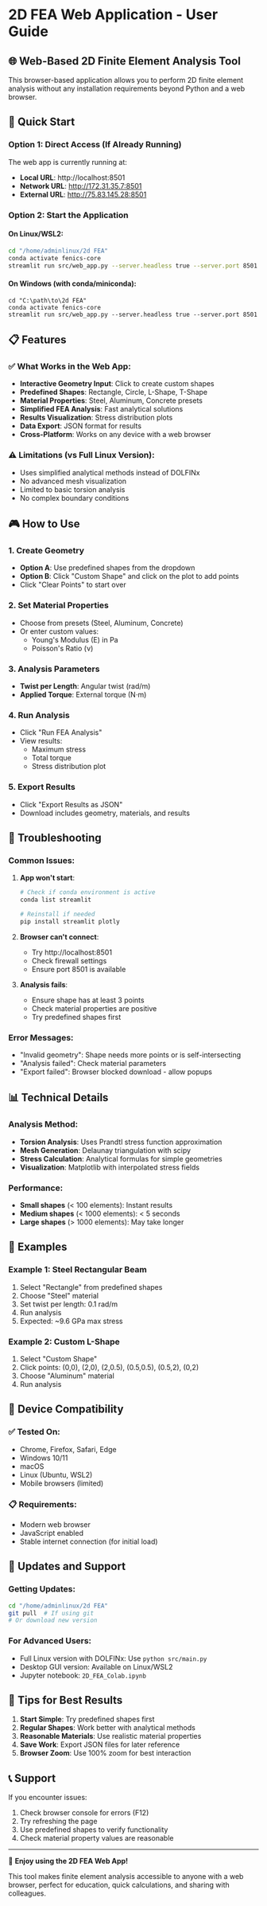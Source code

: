 # 2D FEA Web Application - User Guide

## 🌐 Web-Based 2D Finite Element Analysis Tool

This browser-based application allows you to perform 2D finite element analysis without any installation requirements beyond Python and a web browser.

## 🚀 Quick Start

### Option 1: Direct Access (If Already Running)
The web app is currently running at:
- **Local URL**: http://localhost:8501
- **Network URL**: http://172.31.35.7:8501
- **External URL**: http://75.83.145.28:8501

### Option 2: Start the Application

#### On Linux/WSL2:
```bash
cd "/home/adminlinux/2d FEA"
conda activate fenics-core
streamlit run src/web_app.py --server.headless true --server.port 8501
```

#### On Windows (with conda/miniconda):
```batch
cd "C:\path\to\2d FEA"
conda activate fenics-core
streamlit run src/web_app.py --server.headless true --server.port 8501
```

## 📋 Features

### ✅ What Works in the Web App:
- **Interactive Geometry Input**: Click to create custom shapes
- **Predefined Shapes**: Rectangle, Circle, L-Shape, T-Shape
- **Material Properties**: Steel, Aluminum, Concrete presets
- **Simplified FEA Analysis**: Fast analytical solutions
- **Results Visualization**: Stress distribution plots
- **Data Export**: JSON format for results
- **Cross-Platform**: Works on any device with a web browser

### ⚠️ Limitations (vs Full Linux Version):
- Uses simplified analytical methods instead of DOLFINx
- No advanced mesh visualization
- Limited to basic torsion analysis
- No complex boundary conditions

## 🎮 How to Use

### 1. Create Geometry
- **Option A**: Use predefined shapes from the dropdown
- **Option B**: Click "Custom Shape" and click on the plot to add points
- Click "Clear Points" to start over

### 2. Set Material Properties
- Choose from presets (Steel, Aluminum, Concrete)
- Or enter custom values:
  - Young's Modulus (E) in Pa
  - Poisson's Ratio (ν)

### 3. Analysis Parameters
- **Twist per Length**: Angular twist (rad/m)
- **Applied Torque**: External torque (N⋅m)

### 4. Run Analysis
- Click "Run FEA Analysis"
- View results:
  - Maximum stress
  - Total torque
  - Stress distribution plot

### 5. Export Results
- Click "Export Results as JSON"
- Download includes geometry, materials, and results

## 🔧 Troubleshooting

### Common Issues:

1. **App won't start**:
   ```bash
   # Check if conda environment is active
   conda list streamlit
   
   # Reinstall if needed
   pip install streamlit plotly
   ```

2. **Browser can't connect**:
   - Try http://localhost:8501
   - Check firewall settings
   - Ensure port 8501 is available

3. **Analysis fails**:
   - Ensure shape has at least 3 points
   - Check material properties are positive
   - Try predefined shapes first

### Error Messages:
- "Invalid geometry": Shape needs more points or is self-intersecting
- "Analysis failed": Check material parameters
- "Export failed": Browser blocked download - allow popups

## 📊 Technical Details

### Analysis Method:
- **Torsion Analysis**: Uses Prandtl stress function approximation
- **Mesh Generation**: Delaunay triangulation with scipy
- **Stress Calculation**: Analytical formulas for simple geometries
- **Visualization**: Matplotlib with interpolated stress fields

### Performance:
- **Small shapes** (< 100 elements): Instant results
- **Medium shapes** (< 1000 elements): < 5 seconds
- **Large shapes** (> 1000 elements): May take longer

## 🎯 Examples

### Example 1: Steel Rectangular Beam
1. Select "Rectangle" from predefined shapes
2. Choose "Steel" material
3. Set twist per length: 0.1 rad/m
4. Run analysis
5. Expected: ~9.6 GPa max stress

### Example 2: Custom L-Shape
1. Select "Custom Shape"
2. Click points: (0,0), (2,0), (2,0.5), (0.5,0.5), (0.5,2), (0,2)
3. Choose "Aluminum" material
4. Run analysis

## 📱 Device Compatibility

### ✅ Tested On:
- Chrome, Firefox, Safari, Edge
- Windows 10/11
- macOS
- Linux (Ubuntu, WSL2)
- Mobile browsers (limited)

### 📋 Requirements:
- Modern web browser
- JavaScript enabled
- Stable internet connection (for initial load)

## 🔄 Updates and Support

### Getting Updates:
```bash
cd "/home/adminlinux/2d FEA"
git pull  # If using git
# Or download new version
```

### For Advanced Users:
- Full Linux version with DOLFINx: Use `python src/main.py`
- Desktop GUI version: Available on Linux/WSL2
- Jupyter notebook: `2D_FEA_Colab.ipynb`

## 🌟 Tips for Best Results

1. **Start Simple**: Try predefined shapes first
2. **Regular Shapes**: Work better with analytical methods
3. **Reasonable Materials**: Use realistic material properties
4. **Save Work**: Export JSON files for later reference
5. **Browser Zoom**: Use 100% zoom for best interaction

## 📞 Support

If you encounter issues:
1. Check browser console for errors (F12)
2. Try refreshing the page
3. Use predefined shapes to verify functionality
4. Check material property values are reasonable

---

🎉 **Enjoy using the 2D FEA Web App!** 

This tool makes finite element analysis accessible to anyone with a web browser, perfect for education, quick calculations, and sharing with colleagues.
